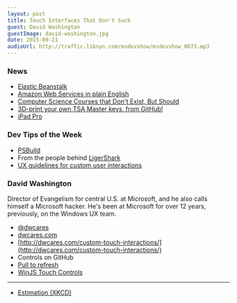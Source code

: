 ```yaml
---
layout: post
title: Touch Interfaces That Don't Suck
guest: David Washington
guestImage: david-washington.jpg
date: 2015-09-21
audioUrl: http://traffic.libsyn.com/msdevshow/msdevshow_0073.mp3
---
```


### News

-   [Elastic Beanstalk](https://aws.amazon.com/elasticbeanstalk/)
-   [Amazon Web Services in plain English](https://www.expeditedssl.com/aws-in-plain-english)
-   [Computer Science Courses that Don't Exist, But Should](http://prog21.dadgum.com/210.html)
-   [3D-print your own TSA Master keys, from GitHub!](https://github.com/Xyl2k/TSA-Travel-Sentry-master-keys)
-   [iPad Pro](http://www.engadget.com/2015/09/09/apple-ipad-pro-announcement/)

### Dev Tips of the Week

 - [PSBuild](https://github.com/ligershark/psbuild)
  - From the people behind [LigerShark](https://github.com/orgs/ligershark/people)
 - [UX guidelines for custom user interactions](https://msdn.microsoft.com/en-us/library/windows/apps/dn611861.aspx)

### David Washington 

Director of Evangelism for central U.S. at Microsoft, and he also calls himself a Microsoft hacker. He's been at Microsoft for over 12 years, previously, on the Windows UX team.

 - [@dwcares](https://twitter.com/dwcares)
 - [dwcares.com](http://dwcares.com/)
  - [http://dwcares.com/custom-touch-interactions/](http://dwcares.com/custom-touch-interactions/)
 - Controls on GitHub
  - [Pull to refresh](https://github.com/dwcares/pulltorefresh)
  - [WinJS Touch Controls](https://github.com/dwcares/TouchControls)
-----------------------------------------

 - [Estimation (XKCD)](https://xkcd.com/612/)